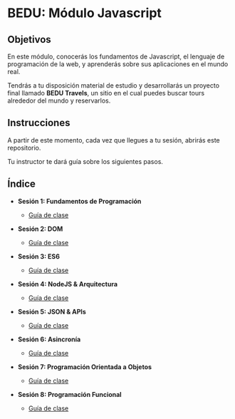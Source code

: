 # BEDU: Módulo Javascript

## Objetivos

En este módulo, conocerás los fundamentos de Javascript, el lenguaje de programación de la web, y aprenderás sobre sus aplicaciones en el mundo real.

Tendrás a tu disposición material de estudio y desarrollarás un proyecto final llamado **BEDU Travels**, un sitio en el cual puedes buscar tours alrededor del mundo y reservarlos.

## Instrucciones

A partir de este momento, cada vez que llegues a tu sesión, abrirás este repositorio.

Tu instructor te dará guía sobre los siguientes pasos.


## Índice

- **Sesión 1: Fundamentos de Programación**
  - [Guía de clase](https://github.com/mikenieva/programacion-js-student/tree/master/sesion1-fundamentos-de-programacion)

- **Sesión 2: DOM**
  - [Guía de clase](https://github.com/mikenieva/programacion-js-student/tree/master/sesion2-dom)
  
- **Sesión 3: ES6**
  - [Guía de clase](https://github.com/mikenieva/programacion-js-student/tree/master/sesion3-es6)

- **Sesión 4: NodeJS & Arquitectura**
  - [Guía de clase](https://github.com/mikenieva/programacion-js-student/tree/master/sesion4-algoritmia-basica-y-estructura-de-datos)

- **Sesión 5: JSON & APIs**
  - [Guía de clase](https://github.com/mikenieva/programacion-js-student/tree/master/sesion5-json-y-apis)

- **Sesión 6: Asincronía**
  - [Guía de clase](https://github.com/mikenieva/programacion-js-student/tree/master/sesion6-ajax-y-programacion-asincrona)

- **Sesión 7: Programación Orientada a Objetos**
  - [Guía de clase](https://github.com/mikenieva/programacion-js-student/tree/master/sesion7-programacion-orientada-a-objetos)

- **Sesión 8: Programación Funcional**
  - [Guía de clase](https://github.com/mikenieva/programacion-js-student/tree/master/sesion8-programacion-funcional)

